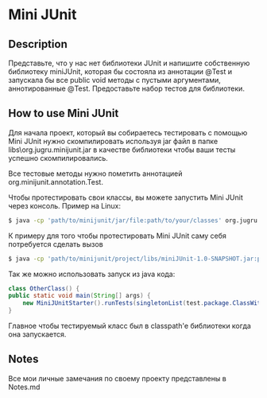 # Mini JUnit

## Description
Представьте, что у нас нет библиотеки JUnit и напишите собственную библиотеку miniJUnit, 
которая бы состояла из аннотации @Test и запускала бы все public void методы c пустыми аргументами, 
аннотированные @Test. Предоставьте набор тестов для библиотеки.

## How to use Mini JUnit
Для начала проект, который вы собираетесь тестировать с помощью Mini JUnit 
нужно скомпилировать используя jar файл в папке libs\org.jugru.minijunit.jar 
в качестве библиотеки чтобы ваши тесты успешно скомпилировались.

Все тестовые методы нужно пометить аннотацией org.minijunit.annotation.Test.

Чтобы протестировать свои классы, вы можете запустить Mini JUnit через консоль.
Пример на Linux:
``` bash
$ java -cp 'path/to/minijunit/jar/file:path/to/your/classes' org.jugru.minijunit.MiniJUnitStarter test.package.ClassWithTests1 test.package.ClassWithTests2
```
К примеру для того чтобы протестировать Mini JUnit саму себя потребуется сделать вызов
``` bash
$ java -cp 'path/to/minijunit/project/libs/miniJUnit-1.0-SNAPSHOT.jar:path/to/minijunit/project/build/classes/java/test' org.jugru.minijunit.MiniJUnitStarter org.jugru.minijunit.TestRunnerTest org.jugru.minijunit.CommandLineArgsParserTest org.jugru.minijunit.validation.TestClassValidationTest
```
Так же можно использовать запуск из java кода:
``` java
class OtherClass() {
public static void main(String[] args) {
    new MiniJUnitStarter().runTests(singletonList(test.package.ClassWithTests1.class))
}
```
Главное чтобы тестируемый класс был в classpath'е библиотеки когда она запускается.

## Notes
Все мои личные замечания по своему проекту представлены в Notes.md
